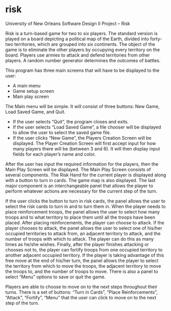 risk
====

University of New Orleans Software Design II Project – Risk

Risk is a turn-based game for two to six players. The standard version is played on a board depicting a political map of the Earth, divided into forty-two territories, which are grouped into six continents. The object of the game is to eliminate the other players by occupying every territory on the board. Players use armies to attack and defend territories from other players. A random number generator determines the outcomes of battles.

This program has three main screens that will have to be displayed to the user:
- A main menu
- Game setup screen
- Main play screen

The Main menu will be simple. It will consist of three buttons: New Game, Load Saved Game, and Quit.
- If the user selects “Quit”, the program closes and exits.
- If the user selects “Load Saved Game”, a file chooser will be displayed to allow the user to select the saved game file.
- If the user clicks “New Game”, the Players Creation Screen will be displayed. The Player Creation Screen will first accept input for how many players there will be (between 3 and 6). It will then display input fields for each player’s name and color.

After the user has input the required information for the players, then the Main Play Screen will be displayed. The Main Play Screen consists of several components. The Risk Hand for the current player is displayed along with a button to turn in cards. The game map is also displayed. The last major component is an interchangeable panel that allows the player to perform whatever actions are necessary for the current step of the turn.

If the user clicks the button to turn in risk cards, the panel allows the user to select the risk cards to turn in and to turn them in. When the player needs to place reinforcement troops, the panel allows the user to select how
many troops and to what territory to place them until all the troops have been placed. After placing reinforcements, the player can choose to attack. If the player chooses to attack, the panel allows the user to select one of his/her
occupied territories to attack from, an adjacent territory to attack, and the number of troops with which to attack. The player can do this as many times as he/she wishes. Finally, after the player finishes attacking or chooses not to, the player can fortify troops from one occupied territory to another adjacent occupied territory. If the player is taking advantage of this free move at the end of his/her turn, the panel allows the player to select the territory from which to move the troops, the adjacent territory to move the troops to, and the number of troops to move. There is also a panel to select “Menu” options to save or quit the game.

Players are able to choose to move on to the next steps throughout their turns. There is a set of buttons: “Turn in Cards”, “Place Reinforcements”, “Attack”, “Fortify”, “Menu” that the user can click to move on to the next step of the turn.

